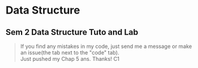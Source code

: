 # Data Structure
## Sem 2 Data Structure Tuto and Lab
>If you find any mistakes in my code, just send me a message or make an issue(the tab next to the "code" tab).\
Just pushed my Chap 5 ans. Thanks!
C1
